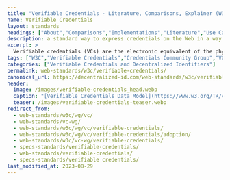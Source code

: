 ```yaml
---
title: "Verifiable Credentials - Literature, Comparisons, Explainer (W3C)"
name: Verifiable Credentials
layout: standards
headings: ["About","Comparisons","Implementations","Literature","Use Case"]
description: a standard way to express credentials on the Web in a way that is cryptographically secure, privacy respecting, and machine-verifiable.
excerpt: >
  Verifiable credentials (VCs) are the electronic equivalent of the physical credentials that we all possess today, such as: plastic cards, passports, driving licenses, qualifications and awards, etc. The data model for verifiable credentials is a World Wide Web Consortium Recommendation, "Verifiable Credentials Data Model 1.0 - Expressing verifiable information on the Web" published 19 November 2019.
tags: ["W3C","Verifiable Credentials","Credentials Community Group","VC-WG","JSON-LD","Claims and Credentials WG"]
categories: ["Verifiable Credentials and Decentralized Identifiers"]
permalink: web-standards/w3c/verifiable-credentials/
canonical_url: https://decentralized-id.com/web-standards/w3c/verifiable-credentials/
header:
  image: /images/verifiable-credentials_head.webp
  caption: "[Verifiable Credentials Data Model](https://www.w3.org/TR/vc-data-model/)"
  teaser: /images/verifiable-credentials-teaser.webp
redirect_from: 
  - web-standards/w3c/wg/vc/ 
  - web-standards/vc-wg/
  - web-standards/w3c/wg/vc/verifiable-credentials/
  - web-standards/w3c/wg/vc/verifiable-credentials/adoption/
  - web-standards/w3c/vc-wg/verifiable-credentials/
  - specs-standards/verifiable-credentials/
  - web-standards/verifiable-credentials/
  - specs-standards/verifiable credentials/
last_modified_at: 2023-08-29
---
```



